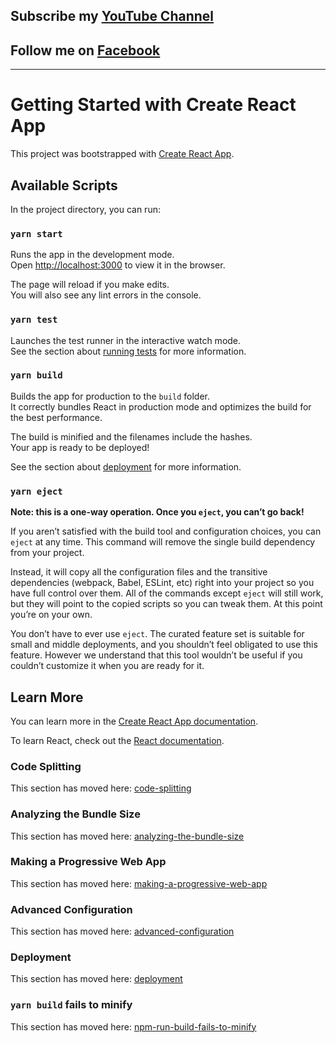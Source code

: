 ## Subscribe my [YouTube Channel](https://youtube.com/channel/UCPH3m-f9gmleXkq33G9CZKQ?sub_confirmation=1)
## Follow me on [Facebook](https://www.facebook.com/mdmarufsarker21)
---
# Getting Started with Create React App

This project was bootstrapped with [Create React App](https://github.com/facebook/create-react-app).

## Available Scripts

In the project directory, you can run:

### `yarn start`

Runs the app in the development mode.\
Open [http://localhost:3000](http://localhost:3000) to view it in the browser.

The page will reload if you make edits.\
You will also see any lint errors in the console.

### `yarn test`

Launches the test runner in the interactive watch mode.\
See the section about [running tests](https://facebook.github.io/create-react-app/docs/running-tests) for more information.

### `yarn build`

Builds the app for production to the `build` folder.\
It correctly bundles React in production mode and optimizes the build for the best performance.

The build is minified and the filenames include the hashes.\
Your app is ready to be deployed!

See the section about [deployment](https://facebook.github.io/create-react-app/docs/deployment) for more information.

### `yarn eject`

**Note: this is a one-way operation. Once you `eject`, you can’t go back!**

If you aren’t satisfied with the build tool and configuration choices, you can `eject` at any time. This command will remove the single build dependency from your project.

Instead, it will copy all the configuration files and the transitive dependencies (webpack, Babel, ESLint, etc) right into your project so you have full control over them. All of the commands except `eject` will still work, but they will point to the copied scripts so you can tweak them. At this point you’re on your own.

You don’t have to ever use `eject`. The curated feature set is suitable for small and middle deployments, and you shouldn’t feel obligated to use this feature. However we understand that this tool wouldn’t be useful if you couldn’t customize it when you are ready for it.

## Learn More

You can learn more in the [Create React App documentation](https://facebook.github.io/create-react-app/docs/getting-started).

To learn React, check out the [React documentation](https://reactjs.org/).

### Code Splitting

This section has moved here: [code-splitting](https://facebook.github.io/create-react-app/docs/code-splitting)

### Analyzing the Bundle Size

This section has moved here: [analyzing-the-bundle-size](https://facebook.github.io/create-react-app/docs/analyzing-the-bundle-size)

### Making a Progressive Web App

This section has moved here: [making-a-progressive-web-app](https://facebook.github.io/create-react-app/docs/making-a-progressive-web-app)

### Advanced Configuration

This section has moved here: [advanced-configuration](https://facebook.github.io/create-react-app/docs/advanced-configuration)

### Deployment

This section has moved here: [deployment](https://facebook.github.io/create-react-app/docs/deployment)

### `yarn build` fails to minify

This section has moved here: [npm-run-build-fails-to-minify](https://facebook.github.io/create-react-app/docs/troubleshooting#npm-run-build-fails-to-minify)
